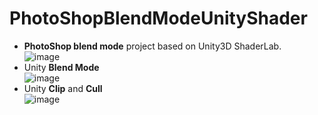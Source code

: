 # PhotoShopBlendModeUnityShader
- **PhotoShop blend mode** project based on Unity3D ShaderLab.  
![image](https://user-images.githubusercontent.com/22735821/139789930-4f56a170-f344-4eaf-90b9-d3d0f813f0df.png)
- Unity **Blend Mode**  
![image](https://user-images.githubusercontent.com/22735821/141682064-2040eecd-fc1e-4791-bba4-e0c337e09cf1.png)
- Unity **Clip** and **Cull**  
![image](https://user-images.githubusercontent.com/22735821/141682122-20d85eb2-9896-42b6-b0a2-f6cb6387ffea.png)
